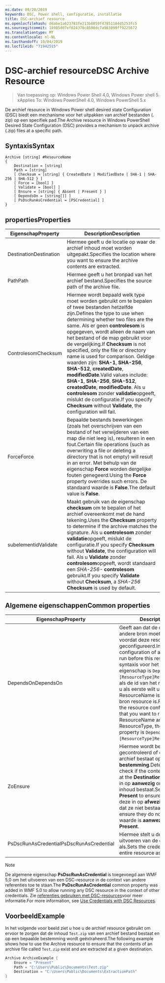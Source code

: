 ```yaml
---
ms.date: 09/20/2019
keywords: DSC, Power shell, configuratie, installatie
title: DSC-archief resource
ms.openlocfilehash: ddabe1a623783fe213b8059f47851184d5253fc5
ms.sourcegitcommit: 18985d07ef024378c8590dc7a983099ff9225672
ms.translationtype: MT
ms.contentlocale: nl-NL
ms.lasthandoff: 10/04/2019
ms.locfileid: "71942515"
---
```

# <a name="dsc-archive-resource"></a><span data-ttu-id="23dbd-103">DSC-archief resource</span><span class="sxs-lookup"><span data-stu-id="23dbd-103">DSC Archive Resource</span></span>

> <span data-ttu-id="23dbd-104">Van toepassing op: Windows Power Shell 4,0, Windows Power shell 5. x</span><span class="sxs-lookup"><span data-stu-id="23dbd-104">Applies To: Windows PowerShell 4.0, Windows PowerShell 5.x</span></span>

<span data-ttu-id="23dbd-105">De archief resource in Windows Power shell desired state Configuration (DSC) biedt een mechanisme voor het uitpakken van archief bestanden (. zip) op een specifiek pad.</span><span class="sxs-lookup"><span data-stu-id="23dbd-105">The Archive resource in Windows PowerShell Desired State Configuration (DSC) provides a mechanism to unpack archive (.zip) files at a specific path.</span></span>

## <a name="syntax"></a><span data-ttu-id="23dbd-106">Syntaxis</span><span class="sxs-lookup"><span data-stu-id="23dbd-106">Syntax</span></span>

```Syntax
Archive [string] #ResourceName
{
    Destination = [string]
    Path = [string]
    [ Checksum = [string] { CreatedDate | ModifiedDate | SHA-1 | SHA-256 | SHA-512 } ]
    [ Force = [bool] ]
    [ Validate = [bool] ]
    [ Ensure = [string] { Absent | Present } ]
    [ DependsOn = [string[]] ]
    [ PsDscRunAsCredential = [PSCredential] ]
}
```

## <a name="properties"></a><span data-ttu-id="23dbd-107">properties</span><span class="sxs-lookup"><span data-stu-id="23dbd-107">Properties</span></span>

|<span data-ttu-id="23dbd-108">Eigenschap</span><span class="sxs-lookup"><span data-stu-id="23dbd-108">Property</span></span> |<span data-ttu-id="23dbd-109">Description</span><span class="sxs-lookup"><span data-stu-id="23dbd-109">Description</span></span> |
|---|---|
|<span data-ttu-id="23dbd-110">Destination</span><span class="sxs-lookup"><span data-stu-id="23dbd-110">Destination</span></span> |<span data-ttu-id="23dbd-111">Hiermee geeft u de locatie op waar de archief inhoud moet worden uitgepakt.</span><span class="sxs-lookup"><span data-stu-id="23dbd-111">Specifies the location where you want to ensure the archive contents are extracted.</span></span> |
|<span data-ttu-id="23dbd-112">Path</span><span class="sxs-lookup"><span data-stu-id="23dbd-112">Path</span></span> |<span data-ttu-id="23dbd-113">Hiermee geeft u het bronpad van het archief bestand.</span><span class="sxs-lookup"><span data-stu-id="23dbd-113">Specifies the source path of the archive file.</span></span> |
|<span data-ttu-id="23dbd-114">Controlesom</span><span class="sxs-lookup"><span data-stu-id="23dbd-114">Checksum</span></span> |<span data-ttu-id="23dbd-115">Hiermee wordt bepaald welk type moet worden gebruikt om te bepalen of twee bestanden hetzelfde zijn.</span><span class="sxs-lookup"><span data-stu-id="23dbd-115">Defines the type to use when determining whether two files are the same.</span></span> <span data-ttu-id="23dbd-116">Als er geen **controlesom** is opgegeven, wordt alleen de naam van het bestand of de map gebruikt voor de vergelijking.</span><span class="sxs-lookup"><span data-stu-id="23dbd-116">If **Checksum** is not specified, only the file or directory name is used for comparison.</span></span> <span data-ttu-id="23dbd-117">Geldige waarden zijn: **SHA-1**, **SHA-256**, **SHA-512**, **createdDate**, **modifiedDate**.</span><span class="sxs-lookup"><span data-stu-id="23dbd-117">Valid values include: **SHA-1**, **SHA-256**, **SHA-512**, **createdDate**, **modifiedDate**.</span></span> <span data-ttu-id="23dbd-118">Als u **controlesom** zonder **validatie**opgeeft, mislukt de configuratie.</span><span class="sxs-lookup"><span data-stu-id="23dbd-118">If you specify **Checksum** without **Validate**, the configuration will fail.</span></span> |
|<span data-ttu-id="23dbd-119">Force</span><span class="sxs-lookup"><span data-stu-id="23dbd-119">Force</span></span> |<span data-ttu-id="23dbd-120">Bepaalde bestands bewerkingen (zoals het overschrijven van een bestand of het verwijderen van een map die niet leeg is), resulteren in een fout.</span><span class="sxs-lookup"><span data-stu-id="23dbd-120">Certain file operations (such as overwriting a file or deleting a directory that is not empty) will result in an error.</span></span> <span data-ttu-id="23dbd-121">Met behulp van de eigenschap **Force** worden dergelijke fouten genegeerd.</span><span class="sxs-lookup"><span data-stu-id="23dbd-121">Using the **Force** property overrides such errors.</span></span> <span data-ttu-id="23dbd-122">De standaard waarde is **False**.</span><span class="sxs-lookup"><span data-stu-id="23dbd-122">The default value is **False**.</span></span> |
|<span data-ttu-id="23dbd-123">subelementid</span><span class="sxs-lookup"><span data-stu-id="23dbd-123">Validate</span></span>| <span data-ttu-id="23dbd-124">Maakt gebruik van de eigenschap **checksum** om te bepalen of het archief overeenkomt met de hand tekening.</span><span class="sxs-lookup"><span data-stu-id="23dbd-124">Uses the **Checksum** property to determine if the archive matches the signature.</span></span> <span data-ttu-id="23dbd-125">Als u **controlesom** zonder **validatie**opgeeft, mislukt de configuratie.</span><span class="sxs-lookup"><span data-stu-id="23dbd-125">If you specify **Checksum** without **Validate**, the configuration will fail.</span></span> <span data-ttu-id="23dbd-126">Als u **Validate** zonder **controlesom**opgeeft, wordt standaard een _SHA-256-_ **controlesom** gebruikt.</span><span class="sxs-lookup"><span data-stu-id="23dbd-126">If you specify **Validate** without **Checksum**, a _SHA-256_ **Checksum** is used by default.</span></span> |

## <a name="common-properties"></a><span data-ttu-id="23dbd-127">Algemene eigenschappen</span><span class="sxs-lookup"><span data-stu-id="23dbd-127">Common properties</span></span>

|<span data-ttu-id="23dbd-128">Eigenschap</span><span class="sxs-lookup"><span data-stu-id="23dbd-128">Property</span></span> |<span data-ttu-id="23dbd-129">Description</span><span class="sxs-lookup"><span data-stu-id="23dbd-129">Description</span></span> |
|---|---|
|<span data-ttu-id="23dbd-130">DependsOn</span><span class="sxs-lookup"><span data-stu-id="23dbd-130">DependsOn</span></span> |<span data-ttu-id="23dbd-131">Geeft aan dat de configuratie van een andere bron moet worden uitgevoerd voordat deze resource wordt geconfigureerd.</span><span class="sxs-lookup"><span data-stu-id="23dbd-131">Indicates that the configuration of another resource must run before this resource is configured.</span></span> <span data-ttu-id="23dbd-132">De syntaxis voor het gebruik van deze eigenschap is `DependsOn = "[ResourceType]ResourceName"`bijvoorbeeld als de id van het resource-script blok dat u als eerste wilt uitvoeren, de naam ResourceName is en het type van de bron resource is.</span><span class="sxs-lookup"><span data-stu-id="23dbd-132">For example, if the ID of the resource configuration script block that you want to run first is ResourceName and its type is ResourceType, the syntax for using this property is `DependsOn = "[ResourceType]ResourceName"`.</span></span> |
|<span data-ttu-id="23dbd-133">Zo</span><span class="sxs-lookup"><span data-stu-id="23dbd-133">Ensure</span></span> |<span data-ttu-id="23dbd-134">Hiermee wordt bepaald of wordt gecontroleerd of de inhoud van het archief bestaat op de **bestemming**.</span><span class="sxs-lookup"><span data-stu-id="23dbd-134">Determines whether to check if the content of the archive exists at the **Destination**.</span></span> <span data-ttu-id="23dbd-135">Stel deze eigenschap in op **aanwezig** om te controleren of de inhoud bestaat.</span><span class="sxs-lookup"><span data-stu-id="23dbd-135">Set this property to **Present** to ensure the contents exist.</span></span> <span data-ttu-id="23dbd-136">Stel deze in op **afwezig** om ervoor te zorgen dat ze niet bestaan.</span><span class="sxs-lookup"><span data-stu-id="23dbd-136">Set it to **Absent** to ensure they do not exist.</span></span> <span data-ttu-id="23dbd-137">De standaard waarde is **aanwezig**.</span><span class="sxs-lookup"><span data-stu-id="23dbd-137">The default value is **Present**.</span></span> |
|<span data-ttu-id="23dbd-138">PsDscRunAsCredential</span><span class="sxs-lookup"><span data-stu-id="23dbd-138">PsDscRunAsCredential</span></span> |<span data-ttu-id="23dbd-139">Hiermee stelt u de referentie in voor het uitvoeren van de gehele resource als.</span><span class="sxs-lookup"><span data-stu-id="23dbd-139">Sets the credential for running the entire resource as.</span></span> |

> [!NOTE]
> <span data-ttu-id="23dbd-140">De algemene eigenschap **PsDscRunAsCredential** is toegevoegd aan WMF 5,0 om het uitvoeren van een DSC-resource in de context van andere referenties toe te staan.</span><span class="sxs-lookup"><span data-stu-id="23dbd-140">The **PsDscRunAsCredential** common property was added in WMF 5.0 to allow running any DSC resource in the context of other credentials.</span></span> <span data-ttu-id="23dbd-141">Zie [referenties gebruiken met DSC-resources](../../../configurations/runasuser.md)voor meer informatie.</span><span class="sxs-lookup"><span data-stu-id="23dbd-141">For more information, see [Use Credentials with DSC Resources](../../../configurations/runasuser.md).</span></span>

## <a name="example"></a><span data-ttu-id="23dbd-142">Voorbeeld</span><span class="sxs-lookup"><span data-stu-id="23dbd-142">Example</span></span>

<span data-ttu-id="23dbd-143">In het volgende voor beeld ziet u hoe u de archief resource gebruikt om ervoor te zorgen dat de inhoud `Test.zip` van een archief bestand bestaat en op een bepaalde bestemming wordt geëxtraheerd.</span><span class="sxs-lookup"><span data-stu-id="23dbd-143">The following example shows how to use the Archive resource to ensure that the contents of an archive file called `Test.zip` exist and are extracted at a given destination.</span></span>

```powershell
Archive ArchiveExample {
    Ensure = "Present"
    Path = "C:\Users\Public\Documents\Test.zip"
    Destination = "C:\Users\Public\Documents\ExtractionPath"
}
```